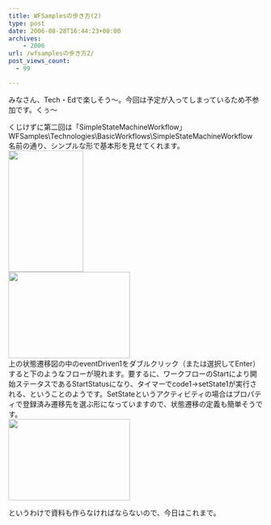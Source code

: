 ```yaml
---
title: WFSamplesの歩き方(2)
type: post
date: 2006-08-28T16:44:23+00:00
archives:
    - 2006
url: /wfsamplesの歩き方2/
post_views_count:
  - 99

---
```

みなさん、Tech・Edで楽しそう～。今回は予定が入ってしまっているため不参加です。くぅ～

くじけずに第二回は「SimpleStateMachineWorkflow」  
WFSamples\Technologies\BasicWorkflows\SimpleStateMachineWorkflow  
名前の通り、シンプルな形で基本形を見せてくれます。  
<a href="https://i2.wp.com/jqinglong.html.xdomain.jp/bimg/WFSamples2_1871/image%7B0%7D%5B2%5D.png" atomicselection="true"><img style="border-right: 0px; border-top: 0px; border-left: 0px; border-bottom: 0px" height="240" src="https://i1.wp.com/jqinglong.html.xdomain.jp/bimg/WFSamples2_1871/image%7B0%7D_thumb.png?resize=148%2C240" width="148" border="0" data-recalc-dims="1" /></a>  
<a href="https://i0.wp.com/jqinglong.html.xdomain.jp/bimg/WFSamples2_1871/image%7B0%7D%5B7%5D.png" atomicselection="true"><img style="border-right: 0px; border-top: 0px; border-left: 0px; border-bottom: 0px" height="171" src="https://i2.wp.com/jqinglong.html.xdomain.jp/bimg/WFSamples2_1871/image%7B0%7D_thumb%5B1%5D.png?resize=240%2C171" width="240" border="0" data-recalc-dims="1" /></a>  
上の状態遷移図の中のeventDriven1をダブルクリック（または選択してEnter）すると下のようなフローが現れます。要するに、ワークフローのStartにより開始ステータスであるStartStatusになり、タイマーでcode1→setState1が実行される、ということのようです。SetStateというアクティビティの場合はプロパティで登録済み遷移先を選ぶ形になっていますので、状態遷移の定義も簡単そうです。  
<a href="https://i2.wp.com/jqinglong.html.xdomain.jp/bimg/WFSamples2_1871/image%7B0%7D%5B8%5D.png" atomicselection="true"><img style="border-right: 0px; border-top: 0px; border-left: 0px; border-bottom: 0px" height="161" src="https://i0.wp.com/jqinglong.html.xdomain.jp/bimg/WFSamples2_1871/image%7B0%7D_thumb%5B2%5D.png?resize=240%2C161" width="240" border="0" data-recalc-dims="1" /></a> 

というわけで資料も作らなければならないので、今日はこれまで。
